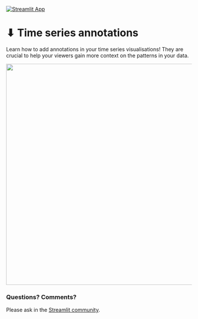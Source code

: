 [![Streamlit App](https://static.streamlit.io/badges/streamlit_badge_black_white.svg)](https://example-time-series-annotation.streamlit.app/)

# ⬇ Time series annotations

Learn how to add annotations in your time series visualisations! They are crucial to help your viewers gain more context on the patterns in your data.

<img src="https://user-images.githubusercontent.com/7164864/191277048-c1078ae1-4975-4d9b-8275-823b45da53a5.png" width="600px"> </img>

### Questions? Comments?

Please ask in the [Streamlit community](https://discuss.streamlit.io).
